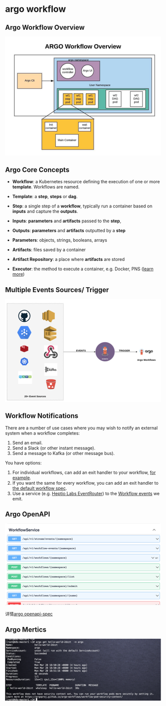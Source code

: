 # argo workflow

## Argo Workflow Overview

![image](./assets/overview.jpeg)

## Argo Core Concepts

* **Workflow**: a Kubernetes resource defining the execution of one or more **template**. Workflows are named.
  
* **Template**: a **step**, **steps** or **dag**.  

* **Step**: a single step of a **workflow**, typically run a container based on **inputs** and capture the **outputs**.
  
* **Inputs**: **parameters** and **artifacts** passed to the **step**,
* **Outputs**: **parameters** and **artifacts** outputted by a **step**
  
* **Parameters**: objects, strings, booleans, arrays
  
* **Artifacts**: files saved by a container
* **Artifact Repository**: a place where **artifacts** are stored

* **Executor**: the method to execute a container, e.g. Docker, PNS ([learn more](workflow-executors.md))

## Multiple Events Sources/ Trigger

![IMage](./assets/argo-workflow-trigger.png)

## Workflow Notifications

There are a number of use cases where you may wish to notify an external system when a workflow completes:

1. Send an email.
2. Send a Slack (or other instant message).
3. Send a message to Kafka (or other message bus).

You have options:

1. For individual workflows, can add an exit handler to your workflow, [for example](https://raw.githubusercontent.com/argoproj/argo-workflows/master/examples/exit-handlers.yaml).
1. If you want the same for every workflow, you can add an exit handler to [the default workflow spec](default-workflow-specs.md).
1. Use a service (e.g. [Heptio Labs EventRouter](https://github.com/heptiolabs/eventrouter)) to the [Workflow events](workflow-events.md) we emit.

## Argo OpenAPI

![image](./assets/swagger-snapshot.png)

详情[argo openapi-spec](https://github.com/argoproj/argo-workflows/blob/master/api/openapi-spec/swagger.json)

## Argo Mertics

![image](assets/argo-workflow-mertic.png)
